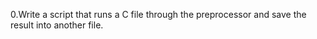 0.Write a script that runs a C file through the preprocessor and save the result into another file.
